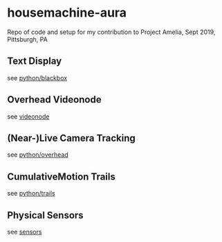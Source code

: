 # housemachine-aura
Repo of code and setup for my contribution to Project Amelia, Sept 2019, Pittsburgh, PA
## Text Display
see [python/blackbox](python/blackbox)
## Overhead Videonode
see [videonode](videonode/)
## (Near-)Live Camera Tracking
see [python/overhead](python/overhead)
## CumulativeMotion Trails
see [python/trails](python/trails)
## Physical Sensors
see [sensors](sensors)

